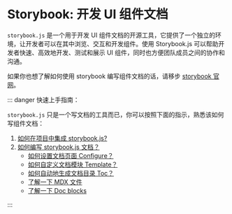 # Storybook: 开发 UI 组件文档

`storybook.js` 是一个用于开发 UI 组件文档的开源工具，它提供了一个独立的环境，让开发者可以在其中浏览、交互和开发组件。使用 Storybook.js 可以帮助开发者快速、高效地开发、测试和展示 UI 组件，同时也方便团队成员之间的协作和沟通。

如果你也想了解如何使用 storybook 编写组件文档的话，请移步 [storybook 官网](https://storybook.js.org/)。

::: danger 快速上手指南：

`storybook.js` 只是一个写文档的工具而已，你可以按照下面的指示，熟悉该如何写组件文档：

1.  [如何在项目中集成 storybook.js?](https://storybook.js.org/docs/get-started/install)
2.  [如何编写 storybook.js 文档？](https://storybook.js.org/docs/writing-docs/autodocs)
    - [如何设置文档页面 Configure？](https://storybook.js.org/docs/writing-docs/autodocs#configure)
    - [如何自定义文档模块 Template？](https://storybook.js.org/docs/writing-docs/autodocs#with-mdx)
    - [如何自动地生成文档目录 Toc？](https://storybook.js.org/docs/writing-docs/autodocs#generate-a-table-of-contents)
    - [了解一下 MDX 文件](https://storybook.js.org/docs/writing-docs/mdx)
    - [了解一下 Doc blocks](https://storybook.js.org/docs/writing-docs/doc-blocks)

:::
